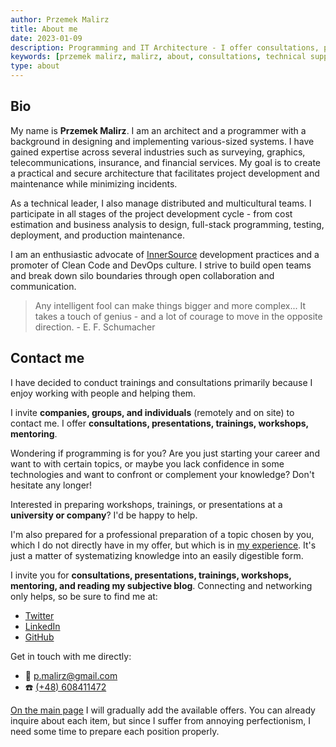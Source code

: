 ```yaml
---
author: Przemek Malirz
title: About me
date: 2023-01-09
description: Programming and IT Architecture - I offer consultations, presentations, trainings, workshops, mentoring!
keywords: [przemek malirz, malirz, about, consultations, technical support, it architecture, programming, workshops, trainings]
type: about
---
```


## Bio

My name is **Przemek Malirz**. I am an architect and a programmer with a background in designing and implementing
various-sized systems. I have gained expertise across several industries such as surveying, graphics,
telecommunications, insurance, and financial services. My goal is to create a practical and secure architecture that
facilitates project development and maintenance while minimizing incidents.

As a technical leader, I also manage distributed and multicultural teams. I participate in all stages of the project
development cycle - from cost estimation and business analysis to design, full-stack programming, testing, deployment,
and production maintenance.

I am an enthusiastic advocate of [InnerSource](https://innersourcecommons.org/ "InnerSource") development practices and
a promoter of Clean Code and DevOps culture. I strive to build open teams and break down silo boundaries through
open collaboration and communication.

> Any intelligent fool can make things bigger and more complex... It takes a touch of genius - and a lot of courage to
> move in the opposite direction. - E. F. Schumacher

## Contact me

I have decided to conduct trainings and consultations primarily because I enjoy working with people and helping them.

I invite **companies, groups, and individuals** (remotely and on site) to contact me.
I offer **consultations, presentations, trainings, workshops, mentoring**.

Wondering if programming is for you? Are you just starting your career and want to
with certain topics, or maybe you lack confidence in some technologies and want to confront or complement your
knowledge? Don't hesitate any longer!

Interested in preparing workshops, trainings, or presentations at a **university or company**? I'd be happy to help.

I'm also prepared for a professional preparation of a topic chosen by you, which I do not directly have in my offer, but
which is in [my experience](#qualifications). It's just a matter of systematizing knowledge into an easily digestible
form.

I invite you for **consultations, presentations, trainings, workshops, mentoring, and reading my subjective blog**.
Connecting and networking only helps, so be sure to find me at:

* [Twitter](https://twitter.com/pmalirz)
* [LinkedIn](https://www.linkedin.com/in/przemyslawmalirz/)
* [GitHub](https://github.com/pmalirz/)

Get in touch with me directly:

* 📧 [p.malirz@gmail.com](mailto:p.malirz@gmail.com)
* ☎️ [(+48) 608411472](tel:+48608411472)

[On the main page](/en/) I will gradually add the available offers. You can already inquire about each item, but since
I suffer from annoying perfectionism, I need some time to prepare each position properly.

